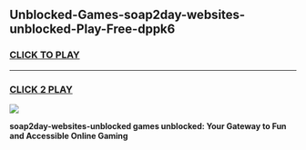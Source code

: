 
## Unblocked-Games-soap2day-websites-unblocked-Play-Free-dppk6
<h3>
<a href="https://premium76.site?title=soap2day-websites-unblocked&ref=20M">CLICK TO PLAY</a></h3>
<hr>

<h3>
<a href="https://premium76.site?title=soap2day-websites-unblocked&ref=20M">CLICK 2 PLAY</a>
  
</h3>

<a href="https://premium76.site?title=soap2day-websites-unblocked&ref=19M"><img src="https://clearcache.store/games.png"></a>


**soap2day-websites-unblocked games unblocked: Your Gateway to Fun and Accessible Online Gaming**
